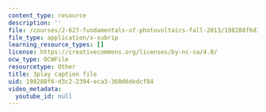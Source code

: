 ```yaml
---
content_type: resource
description: ''
file: /courses/2-627-fundamentals-of-photovoltaics-fall-2013/198288f6d3c22394eca3360d6dedcf84_yHzpj_MDOdk.srt
file_type: application/x-subrip
learning_resource_types: []
license: https://creativecommons.org/licenses/by-nc-sa/4.0/
ocw_type: OCWFile
resourcetype: Other
title: 3play caption file
uid: 198288f6-d3c2-2394-eca3-360d6dedcf84
video_metadata:
  youtube_id: null
---
```

